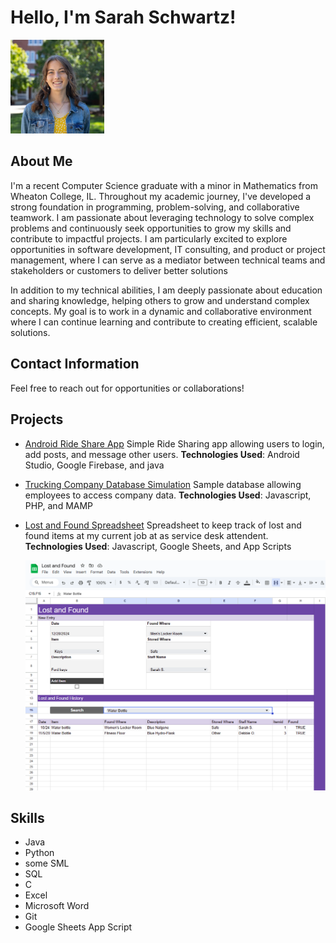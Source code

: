 # Hello, I'm Sarah Schwartz!

<img src="Square Headshot.jpg" alt="Sarah Schwartz" style="width:150px;">


## About Me
I'm a recent Computer Science graduate with a minor in Mathematics from Wheaton College, IL. Throughout my academic journey, I've developed a strong foundation in programming, problem-solving, and collaborative teamwork. I am passionate about leveraging technology to solve complex problems and continuously seek opportunities to grow my skills and contribute to impactful projects. I am particularly excited to explore opportunities in software development, IT consulting, and product or project management, where I can serve as a mediator between technical teams and stakeholders or customers to deliver better solutions

In addition to my technical abilities, I am deeply passionate about education and sharing knowledge, helping others to grow and understand complex concepts. My goal is to work in a dynamic and collaborative environment where I can continue learning and contribute to creating efficient, scalable solutions.
 <!-- Replace with a short description about you -->
## Contact Information
Feel free to reach out for opportunities or collaborations!


 
## Projects

- [Android Ride Share App](https://github.com/sampjvv/WheatonRideShare)
   Simple Ride Sharing app allowing users to login, add posts, and message other users.
  **Technologies Used**: Android Studio, Google Firebase, and java
  

  
- [Trucking Company Database Simulation](https://github.com/schwar78/DB-Project)
   Sample database allowing employees to access company data.
  **Technologies Used**: Javascript, PHP, and MAMP

- [Lost and Found Spreadsheet](https://github.com/schwar78/Lost-and-Found/tree/main)
   Spreadsheet to keep track of lost and found items at my current job at as service desk attendent.
  **Technologies Used**: Javascript, Google Sheets, and App Scripts


  <img src="Screenshot 2024-12-28 215004.png" alt="Sarah Schwartz" style="width:650px;">
  
  

## Skills
- Java
- Python
- some SML
- SQL
- C
- Excel
- Microsoft Word
- Git
- Google Sheets App Script


